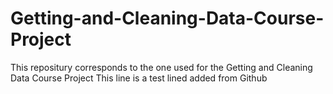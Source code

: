 # Getting-and-Cleaning-Data-Course-Project
This repositury corresponds to the one used for the Getting and Cleaning Data Course Project
This line is a test
lined added from Github
